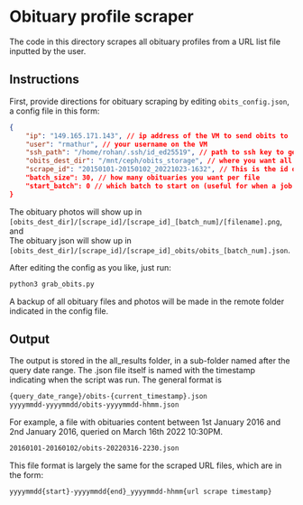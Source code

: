 # Obituary profile scraper
The code in this directory scrapes all obituary profiles from a URL list file inputted by the user. 

## Instructions
First, provide directions for obituary scraping by editing `obits_config.json`, a config file in this form:
```json
{
	"ip": "149.165.171.143", // ip address of the VM to send obits to
	"user": "rmathur", // your username on the VM
	"ssh_path": "/home/rohan/.ssh/id_ed25519", // path to ssh key to get into vm
	"obits_dest_dir": "/mnt/ceph/obits_storage", // where you want all the obituaries to end up
	"scrape_id": "20150101-20150102_20221023-1632", // This is the id of the scrape job. This is also the name of the urllist file in the form of yyyymmdd{start}-yyyymmdd{end}_yyyymmdd-hhmm{url scrape timestamp}
	"batch_size": 30, // how many obituaries you want per file
	"start_batch": 0 // which batch to start on (useful for when a job fails and you don't wanna start from scratch
}
```
The obituary photos will show up in `[obits_dest_dir]/[scrape_id]/[scrape_id]_[batch_num]/[filename].png`, and \
The obituary json will show up in `[obits_dest_dir]/[scrape_id]/[scrape_id]_obits/obits_[batch_num].json`.

After editing the config as you like, just run:
```bash
python3 grab_obits.py
```
A backup of all obituary files and photos will be made in the remote folder indicated in the config file.

## Output
The output is stored in the all_results folder, in a sub-folder named after the query date range. The .json file itself is named with the timestamp indicating when the script was run. 
The general format is 
```bash
{query_date_range}/obits-{current_timestamp}.json
yyyymmdd-yyyymmdd/obits-yyyymmdd-hhmm.json
```

For example, a file with obituaries content between 1st January 2016 and 2nd January 2016, queried on March 16th 2022 10:30PM.
```bash
20160101-20160102/obits-20220316-2230.json
```

This file format is largely the same for the scraped URL files, which are in the form: 
```bash
yyyymmdd{start}-yyyymmdd{end}_yyyymmdd-hhmm{url scrape timestamp}
```
